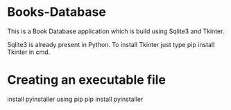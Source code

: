 # Books-Database
This is a Book Database application which is build using Sqlite3 and Tkinter.

Sqlite3 is already present in Python. To install Tkinter just type pip install Tkinter in cmd.

# Creating an executable file
install pyinstaller using pip
pip install pyinstaller

